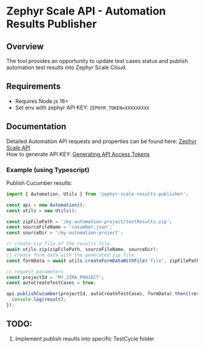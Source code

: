 # Zephyr Scale API - Automation Results Publisher

## Overview
The tool provides an opportunity to update test cases status and publish automation test results into Zephyr Scale Cloud.  

## Requirements
- Requires Node.js 16+
- Set env with zephyr API KEY: `ZEPHYR_TOKEN=XXXXXXXXX`

## Documentation
Detailed Automation API requests and properties can be found here: [Zephyr Scale API](https://support.smartbear.com/zephyr-scale-cloud/api-docs/#tag/Automations)   
How to generate API KEY: [Generating API Access Tokens](https://support.smartbear.com/zephyr-scale-cloud/docs/rest-api/generating-api-access-tokens.html)  


### Example (using Typescript)
Publish Cucumber results:

```javascript
import { Automation, Utils } from 'zephyr-scale-results-publisher';

const api = new Automation();
const utils = new Utils();

const zipFilePath = '/my-automation-project/testResults.zip';
const sourceFileName = 'cucumber.json';
const sourceDir = '/my-automation-project';

// create zip file of the results file.
await utils.zip(zipFilePath, sourceFileName, sourceDir);
// create form data with the generated zip file
const formData = await utils.createFormDataWithFile('file', zipFilePath);

// request parameters
const projectId = 'MY_JIRA_PROJECT';
const autoCreateTestCases = true;

api.publishCucumber(projectId, autoCreateTestCases, formData).then((result) => {
  console.log(result);
});
```


## TODO: 
1. Implement publish results into specific TestCycle folder  

